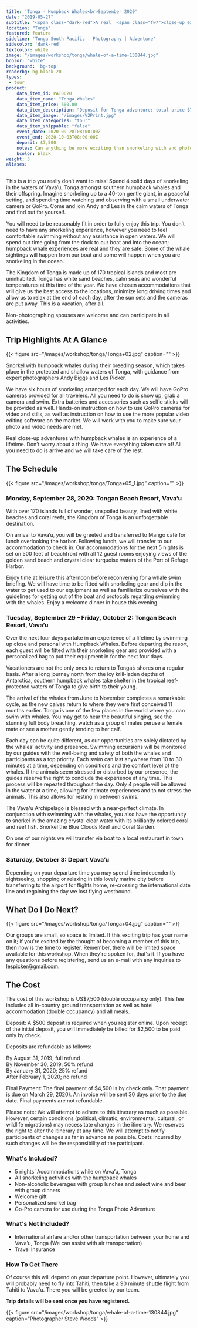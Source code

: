 ```yaml
---
title: 'Tonga - Humpback Whales<br>September 2020'
date: "2019-05-27"
subtitle: '<span class="dark-red">A real  <span class="fw7">close-up experience</span> with Les Picker &amp; Andy Biggs.</span>'
location: "Tonga"
featured: feature
sideline: 'Tonga South Pacific | Photography | Adventure'
sidecolor: 'dark-red'
textcolor: white
image: "/images/workshop/tonga/whale-of-a-time-130844.jpg"
bcolor: "white"
background: 'bg-top'
readerbg: bg-black-20
types:
 - tour
product:
    data_item_id: PAT0020
    data_item_name: "Tonga Whales"
    data_item_price: 500.00
    data_item_description: "Deposit for Tonga adventure; total price $7,500."
    data_item_image: "/images/V2Print.jpg"
    data_item_categories: "tour"
    data_item_shippable: "false"
    event_date: 2020-09-28T08:00:00Z
    event_end: 2020-10-03T08:00:00Z
    deposit: $7,500
    notes: Can anything be more exciting than snorkeling with and photographing humpback whales and their calves? $7,500 per person double occupancy. After initial $500 deposit,  you will immediately be billed $2,500, to be paid by check. Final payment of $4,500 is due on March 29, 2020. Deposits are refundable as follows; 100% by August 31, 2019; 50% by November 30, 2019, and 25% by January 31, 2020. Final payments are not refundable. All costs are in U.S. dollars.  
    bcolor: black
weight: 3
aliases:
---
```

This is a trip you really don’t want to miss! Spend 4 solid days of snorkeling in the waters of Vava’u, Tonga amongst southern humpback whales and their offspring. Imagine snorkeling up to a 40-ton gentle giant, in a peaceful setting, and spending time watching and observing with a small underwater camera or GoPro. Come and join Andy  and Les in the calm waters of Tonga and find out for yourself.

You will need to be reasonably fit in order to fully enjoy this trip. You don’t need to have any snorkeling experience, however you need to feel comfortable swimming without any assistance in open waters. We will spend our time going from the dock to our boat and into the ocean; humpback whale experiences are real and they are safe. Some of the whale sightings will happen from our boat and some will happen when you are snorkeling in the ocean.

The Kingdom of Tonga is made up of 170 tropical islands and most are uninhabited. Tonga has white sand beaches, calm seas and wonderful temperatures at this time of the year. We have chosen accommodations that will give us the best access to the locations, minimize long driving times and allow us to relax at the end of each day, after the sun sets and the cameras are put away. This is a vacation, after all.

Non-photographing spouses are welcome and can participate in all activities. 

## Trip Highlights At A Glance

{{< figure src="/images/workshop/tonga/Tonga+02.jpg" caption="" >}}

Snorkel with humpback whales during their breeding season, which takes place in the protected and shallow waters of Tonga, with guidance from expert photographers Andy Biggs and Les Picker.

We have six hours of snorkeling arranged for each day. We will have GoPro cameras provided for all travelers. All you need to do is show up, grab a camera and swim. Extra batteries and accessories such as selfie sticks will be provided as well. Hands-on instruction on how to use GoPro cameras for video and stills, as well as instruction on how to use the more popular video editing software on the market. We will work with you to make sure your photo and video needs are met.

Real close-up adventures with humpback whales is an experience of a lifetime. Don’t worry about a thing. We have everything taken care of! All you need to do is arrive and we will take care of the rest.

## The Schedule

{{< figure src="/images/workshop/tonga/Tonga+05_1.jpg" caption="" >}}

### Monday, September 28, 2020:  Tongan Beach Resort, Vava’u

With over 170 islands full of wonder, unspoiled beauty, lined with white beaches and coral reefs, the Kingdom of Tonga is an unforgettable destination.

On arrival to Vava’u, you will be greeted and transferred to Mango café for lunch overlooking the harbor. Following lunch, we will transfer to our accommodation to check in. Our accommodations for the next 5 nights is set on 500 feet of beachfront with all 12 guest rooms enjoying views of the golden sand beach and crystal clear turquoise waters of the Port of Refuge Harbor.

Enjoy time at leisure this afternoon before reconvening for a whale swim briefing. We will have time to be fitted with snorkeling gear and dip in the water to get used to our equipment as well as familiarize ourselves with the guidelines for getting out of the boat and protocols regarding swimming with the whales. Enjoy a welcome dinner in house this evening. 

### Tuesday, September 29 – Friday, October 2: Tongan Beach Resort, Vava’u

Over the next four days partake in an experience of a lifetime by swimming up close and personal with Humpback Whales. Before departing the resort, each guest will be fitted with their snorkeling gear and provided with a personalized bag to put their equipment in for the next four days. 

Vacationers are not the only ones to return to Tonga’s shores on a regular basis. After a long journey north from the icy krill-laden depths of Antarctica, southern humpback whales take shelter in the tropical reef-protected waters of Tonga to give birth to their young. 

The arrival of the whales from June to November completes a remarkable cycle, as the new calves return to where they were first conceived 11 months earlier. Tonga is one of the few places in the world where you can swim with whales. You may get to hear the beautiful singing, see the stunning full body breaching, watch as a group of males peruse a female mate or see a mother gently tending to her calf. 

Each day can be quite different, as our opportunities are solely dictated by the whales’ activity and presence. Swimming excursions will be monitored by our guides with the well-being and safety of both the whales and participants as a top priority. Each swim can last anywhere from 10 to 30 minutes at a time, depending on conditions and the comfort level of the whales. If the animals seem stressed or disturbed by our presence, the guides reserve the right to conclude the experience at any time. This process will be repeated throughout the day. Only 4 people will be allowed in the water at a time, allowing for intimate experiences and to not stress the animals. This also allows for resting in between swims. 

The Vava'u Archipelago is blessed with a near-perfect climate. In conjunction with swimming with the whales, you also have the opportunity to snorkel in the amazing crystal clear water with its brilliantly colored coral and reef fish. Snorkel the Blue Clouds Reef and Coral Garden.

On one of our nights we will transfer via boat to a local restaurant in town for dinner.

### Saturday, October 3: Depart Vava’u

Depending on your departure time you may spend time independently sightseeing, shopping or relaxing in this lovely marine city before transferring to the airport for flights home, re-crossing the international date line and regaining the day we lost flying westbound.

## What Do I Do Next?

{{< figure src="/images/workshop/tonga/Tonga+04.jpg" caption="" >}}

Our groups are small, so space is limited. If this exciting trip has your name on it; if you're excited by the thought of becoming a member of this trip, then now is the time to register. Remember, there will be limited space available for this workshop. When they're spoken for, that's it. If you have any questions before registering, send us an e-mail with any inquiries to lespicker@gmail.com.
 
## The Cost

The cost of this workshop is US$7,500 (double occupancy only). This fee includes all in-country ground transportation as well as hotel accommodation (double occupancy) and all meals.

Deposit: A $500 deposit is required when you register online. Upon receipt of the initial deposit, you will immediately be billed for $2,500 to be paid only by check.

Deposits are refundable as follows: 

By August 31, 2019; full refund<br>
By November 30, 2019; 50% refund<br>
By January 31, 2020; 25% refund<br>
After February 1, 2020; no refund<br>

Final Payment: The final payment of $4,500 is by check only. That payment is due on March 29, 2020). An invoice will be sent 30 days prior to the due date. Final payments are not refundable. 

Please note: We will attempt to adhere to this itinerary as much as possible. However, certain conditions (political, climatic, environmental, cultural, or wildlife migrations) may necessitate changes in the itinerary. We reserves the right to alter the itinerary at any time. We will attempt to notify participants of changes as far in advance as possible. Costs incurred by such changes will be the responsibility of the participant.

### What's Included?

- 5 nights’ Accommodations while on Vava’u, Tonga
- All snorkeling activities with the humpback whales
- Non-alcoholic beverages with group lunches and select wine and beer with group dinners
- Welcome gift
- Personalized snorkel bag
- Go-Pro camera for use during the Tonga Photo Adventure

### What's Not Included?

- International airfare and/or other transportation between your home and Vava’u, Tonga (We can assist with air transportation)
- Travel Insurance

### How To Get There

Of course this will depend on your departure point. However, ultimately you will probably need to fly into Tahiti, then take a 90 minute shuttle flight from Tahiti to Vava'u. There you will be greeted by our team. 

**Trip details will be sent once you have registered.** 

{{< figure src="/images/workshop/tonga/whale-of-a-time-130844.jpg" caption="Photographer Steve Woods" >}}


